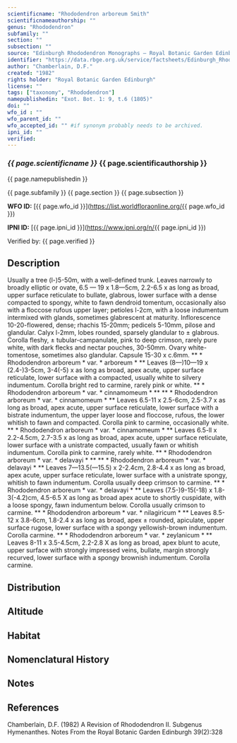 ```yaml
---
scientificname: "Rhododendron arboreum Smith"
scientificnameauthorship: ""
genus: "Rhododendron"
subfamily: ""
section: ""
subsection: ""
source: "Edinburgh Rhododendron Monographs – Royal Botanic Garden Edinburgh"
identifier: "https://data.rbge.org.uk/service/factsheets/Edinburgh_Rhododendron_Monographs.xhtml"
author: "Chamberlain, D.F."
created: "1982"
rights holder: "Royal Botanic Garden Edinburgh"
license: ""
tags: ["taxonomy", "Rhododendron"]
namepublishedin: "Exot. Bot. 1: 9, t.6 (1805)"
doi: ""
wfo_id : ""
wfo_parent_id: ""
wfo_accepted_id: "" #if synonym probably needs to be archived.                      
ipni_id: ""
verified:
---
```

### _{{ page.scientificname }}_ {{ page.scientificauthorship }}
 {{ page.namepublishedin }}

{{ page.subfamily }} {{ page.section }} {{ page.subsection }}

**WFO ID:** [{{ page.wfo_id }}](https://list.worldfloraonline.org/{{ page.wfo_id }})

**IPNI ID:** [{{ page.ipni_id }}](https://www.ipni.org/n/{{ page.ipni_id }})

Verified by: {{ page.verified }}



## Description
Usually a tree (l-)5-50m, with a well-defined trunk. Leaves narrowly to broadly elliptic or ovate, 6.5 — 19 x 1.8—5cm, 2.2-6.5 x as long as broad, upper surface reticulate to bullate, glabrous, lower surface with a dense compacted to spongy, white to fawn dendroid tomentum, occasionally also with a floccose rufous upper layer; petioles l-2cm, with a loose indumentum intermixed with glands, sometimes glabrescent at maturity. Inflorescence 10-20-flowered, dense; rhachis 15-20mm; pedicels 5-10mm, pilose and glandular. Calyx l-2mm, lobes rounded, sparsely glandular to ± glabrous. Corolla fleshy, ± tubular-campanulate, pink to deep crimson, rarely pure white, with dark flecks and nectar pouches, 30-50mm. Ovary white-tomentose, sometimes also glandular. Capsule 15-30 x c.6mm. ** * Rhododendron arboreum * var. * arboreum * ** Leaves (8—)10—19 x (2.4-)3-5cm, 3-4(-5) x as long as broad, apex acute, upper surface reticulate, lower surface with a compacted, usually white to silvery indumentum. Corolla bright red to carmine, rarely pink or white. ** * Rhododendron arboreum * var. * cinnamomeum * ** ** * Rhododendron arboreum * var. * cinnamomeum * ** Leaves 6.5-11 x 2.5-6cm, 2.5-3.7 x as long as broad, apex acute, upper surface reticulate, lower surface with a bistrate indumentum, the upper layer loose and floccose, rufous, the lower whitish to fawn and compacted. Corolla pink to carmine, occasionally white. ** * Rhododendron arboreum * var. * cinnamomeum * ** Leaves 6.5-ll x 2.2-4.5cm, 2.7-3.5 x as long as broad, apex acute, upper surface reticulate, lower surface with a unistrate compacted, usually fawn or whitish indumentum. Corolla pink to carmine, rarely white. ** * Rhododendron arboreum * var. * delavayi * ** ** * Rhododendron arboreum * var. * delavayi * ** Leaves 7—13.5(—15.5) x 2-2.4cm, 2.8-4.4 x as long as broad, apex acute, upper surface reticulate, lower surface with a unistrate spongy, whitish to fawn indumentum. Corolla usually deep crimson to carmine. ** * Rhododendron arboreum * var. * delavayi * ** Leaves (7.5-)9-15(-18) x 1.8-3(-4.2)cm, 4.5-6.5 X as long as broad apex acute to shortly cuspidate, with a loose spongy, fawn indumentum below. Corolla usually crimson to carmine. ** * Rhododendron arboreum * var. * nilagiricum * ** Leaves 8.5-12 x 3.8-6cm, 1.8-2.4 x as long as broad, apex ± rounded, apiculate, upper surface rugose, lower surface with a spongy yellowish-brown indumentum. Corolla carmine. ** * Rhododendron arboreum * var. * zeylanicum * ** Leaves 8-11 x 3.5-4.5cm, 2.2-2.8 X as long as broad, apex blunt to acute, upper surface with strongly impressed veins, bullate, margin strongly recurved, lower surface with a spongy brownish indumentum. Corolla carmine.

## Distribution


## Altitude


## Habitat


## Nomenclatural History

                       
## Notes


## References

Chamberlain, D.F. (1982) A Revision of Rhododendron II. Subgenus Hymenanthes. Notes From the Royal Botanic Garden Edinburgh 39(2):328
